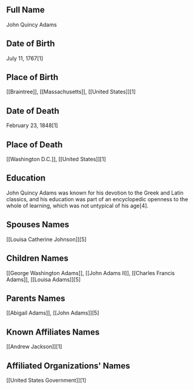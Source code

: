 ## Full Name
John Quincy Adams

## Date of Birth
July 11, 1767[1]

## Place of Birth
[[Braintree]], [[Massachusetts]], [[United States]][1]

## Date of Death
February 23, 1848[1]

## Place of Death
[[Washington D.C.]], [[United States]][1]

## Education
John Quincy Adams was known for his devotion to the Greek and Latin classics, and his education was part of an encyclopedic openness to the whole of learning, which was not untypical of his age[4].

## Spouses Names
[[Louisa Catherine Johnson]][5]

## Children Names
[[George Washington Adams]], [[John Adams II]], [[Charles Francis Adams]], [[Louisa Adams]][5]

## Parents Names
[[Abigail Adams]], [[John Adams]][5]

## Known Affiliates Names
[[Andrew Jackson]][1]

## Affiliated Organizations' Names
[[United States Government]][1]

